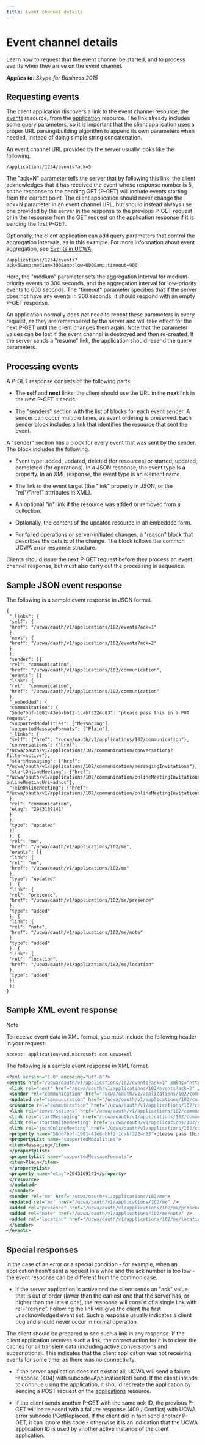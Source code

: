 ```yaml
---
title: Event channel details
---
```

# Event channel details
Learn how to request that the event channel be started, and to process events when they arrive on the event channel.


 _**Applies to:** Skype for Business 2015_

## Requesting events
<a name="sectionSection0"> </a>

The client application discovers a link to the event channel resource, the [events](events_ref.md) resource, from the [application](application_ref.md) resource. The link already includes some query parameters, so it is important that the client application uses a proper URL parsing/building algorithm to append its own parameters when needed, instead of doing simple string concatenation.

An event channel URL provided by the server usually looks like the following.




```
/applications/1234/events?ack=5
```

The "ack=N" parameter tells the server that by following this link, the client acknowledges that it has received the event whose response number is 5, so the response to the pending GET (P-GET) will include events starting from the correct point. The client application should never change the ack=N parameter in an event channel URL, but should instead always use one provided by the server in the response to the previous P-GET request or in the response from the GET request on the application response if it is sending the first P-GET.

Optionally, the client application can add query parameters that control the aggregation intervals, as in this example. For more information about event aggregation, see [Events in UCWA](EventsInUCWA.md). 




```
/applications/1234/events?ack=5&amp;medium=300&amp;low=600&amp;timeout=900
```

Here, the "medium" parameter sets the aggregation interval for medium-priority events to 300 seconds, and the aggregation interval for low-priority events to 600 seconds. The "timeout" parameter specifies that if the server does not have any events in 900 seconds, it should respond with an empty P-GET response.

An application normally does not need to repeat these parameters in every request, as they are remembered by the server and will take effect for the next P-GET until the client changes them again. Note that the parameter values can be lost if the event channel is destroyed and then re-created. If the server sends a "resume" link, the application should resend the query parameters.


## Processing events
<a name="sectionSection1"> </a>

A P-GET response consists of the following parts:


- The **self** and **next** links; the client should use the URL in the **next** link in the next P-GET it sends.
 
- The "senders" section with the list of blocks for each event sender. A sender can occur multiple times, as event ordering is preserved. Each sender block includes a link that identifies the resource that sent the event.
 
A "sender" section has a block for every event that was sent by the sender. The block includes the following.


- Event type: added, updated, deleted (for resources) or started, updated, completed (for operations). In a JSON response, the event type is a property. In an XML response, the event type is an element name.
 
- The link to the event target (the "link" property in JSON, or the "rel"/"href" attributes in XML).
 
- An optional "in" link if the resource was added or removed from a collection.
 
- Optionally, the content of the updated resource in an embedded form.
 
- For failed operations or server-initiated changes, a "reason" block that describes the details of the change. The block follows the common UCWA error response structure.
 
Clients should issue the next P-GET request before they process an event channel response, but must also carry out the processing in sequence.


## Sample JSON event response
<a name="sectionSection2"> </a>

The following is a sample event response in JSON format.


```
{ 
 "_links": { 
 "self": { 
 "href": "/ucwa/oauth/v1/applications/102/events?ack=1" 
 }, 
 "next": { 
 "href": "/ucwa/oauth/v1/applications/102/events?ack=2" 
 } 
 }, 
 "sender": [{ 
 "rel": "communication", 
 "href": "/ucwa/oauth/v1/applications/102/communication", 
 "events": [{ 
 "link": { 
 "rel": "communication", 
 "href": "/ucwa/oauth/v1/applications/102/communication" 
 }, 
 "_embedded": { 
 "communication": { 
 "56de7bbf-1081-43e6-bbf2-1cabf3224c83": "please pass this in a PUT request", 
 "supportedModalities": ["Messaging"], 
 "supportedMessageFormats": ["Plain"], 
 "_links": { 
 "self": {"href": "/ucwa/oauth/v1/applications/102/communication"}, 
 "conversations": {"href": "/ucwa/oauth/v1/applications/102/communication/conversations?filter=active"}, 
 "startMessaging": {"href": "/ucwa/oauth/v1/applications/102/communication/messagingInvitations"}, 
 "startOnlineMeeting": {"href": "/ucwa/oauth/v1/applications/102/communication/onlineMeetingInvitations?onlineMeetingUri=adhoc"}, 
 "joinOnlineMeeting": {"href": "/ucwa/oauth/v1/applications/102/communication/onlineMeetingInvitations"} 
 }, 
 "rel": "communication", 
 "etag": "2943169141" 
 } 
 }, 
 "type": "updated" 
 }] 
 }, { 
 "rel": "me", 
 "href": "/ucwa/oauth/v1/applications/102/me", 
 "events": [{ 
 "link": { 
 "rel": "me", 
 "href": "/ucwa/oauth/v1/applications/102/me" 
 }, 
 "type": "updated" 
 }, { 
 "link": { 
 "rel": "presence", 
 "href": "/ucwa/oauth/v1/applications/102/me/presence" 
 }, 
 "type": "added" 
 }, { 
 "link": { 
 "rel": "note", 
 "href": "/ucwa/oauth/v1/applications/102/me/note" 
 }, 
 "type": "added" 
 }, { 
 "link": { 
 "rel": "location", 
 "href": "/ucwa/oauth/v1/applications/102/me/location" 
 }, 
 "type": "added" 
 }] 
 }] 
}

```


## Sample XML event response
<a name="sectionSection3"> </a>


> [!NOTE] 
> To receive event data in XML format, you must include the following header in your request:


```
Accept: application/vnd.microsoft.com.ucwa+xml
```

The following is a sample event response in XML format.




```XML
<?xml version="1.0" encoding="utf-8"?> 
<events href="/ucwa/oauth/v1/applications/102/events?ack=1" xmlns="http://schemas.microsoft.com/rtc/2012/03/ucwa"> 
 <link rel="next" href="/ucwa/oauth/v1/applications/102/events?ack=2" /> 
 <sender rel="communication" href="/ucwa/oauth/v1/applications/102/communication"> 
 <updated rel="communication" href="/ucwa/oauth/v1/applications/102/communication"> 
 <resource rel="communication" href="/ucwa/oauth/v1/applications/102/communication"> 
 <link rel="conversations" href="/ucwa/oauth/v1/applications/102/communication/conversations?filter=active" /> 
 <link rel="startMessaging" href="/ucwa/oauth/v1/applications/102/communication/messagingInvitations" /> 
 <link rel="startOnlineMeeting" href="/ucwa/oauth/v1/applications/102/communication/onlineMeetingInvitations?onlineMeetingUri=adhoc" /> 
 <link rel="joinOnlineMeeting" href="/ucwa/oauth/v1/applications/102/communication/onlineMeetingInvitations" /> 
 <property name="56de7bbf-1081-43e6-bbf2-1cabf3224c83">please pass this in a PUT request</property> 
 <propertyList name="supportedModalities"> 
 <item>Messaging</item> 
 </propertyList> 
 <propertyList name="supportedMessageFormats"> 
 <item>Plain</item> 
 </propertyList> 
 <property name="etag">2943169141</property> 
 </resource> 
 </updated> 
 </sender> 
 <sender rel="me" href="/ucwa/oauth/v1/applications/102/me"> 
 <updated rel="me" href="/ucwa/oauth/v1/applications/102/me" /> 
 <added rel="presence" href="/ucwa/oauth/v1/applications/102/me/presence" /> 
 <added rel="note" href="/ucwa/oauth/v1/applications/102/me/note" /> 
 <added rel="location" href="/ucwa/oauth/v1/applications/102/me/location" /> 
 </sender> 
</events>

```


## Special responses
<a name="sectionSection4"> </a>

In the case of an error or a special condition - for example, when an application hasn't sent a request in a while and the ack number is too low - the event response can be different from the common case.


- If the server application is active and the client sends an "ack" value that is out of order (lower than the earliest one that the server has, or higher than the latest one), the response will consist of a single link with rel="resync". Following the link will give the client the first unacknowledged event set. Such a response usually indicates a client bug and should never occur in normal operation.
 
 The client should be prepared to see such a link in any response. If the client application receives such a link, the correct action for it is to clear the caches for all transient data (including active conversations and subscriptions). This indicates that the client application was not receiving events for some time, as there was no connectivity.
 
- If the server application does not exist at all, UCWA will send a failure response (404) with subcode=ApplicationNotFound. If the client intends to continue using the application, it should recreate the application by sending a POST request on the [applications](applications_ref.md) resource.
 
- If the client sends another P-GET with the same ack ID, the previous P-GET will be released with a failure response (409 / Conflict) with UCWA error subcode PGetReplaced. If the client did in fact send another P-GET, it can ignore this code - otherwise it is an indication that the UCWA application ID is used by another active instance of the client application.
 
